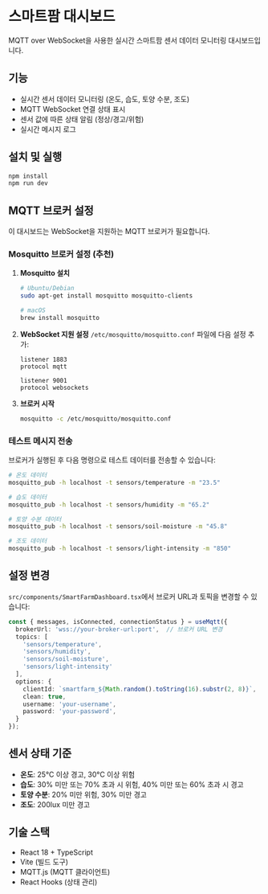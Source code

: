 # 스마트팜 대시보드

MQTT over WebSocket을 사용한 실시간 스마트팜 센서 데이터 모니터링 대시보드입니다.

## 기능

- 실시간 센서 데이터 모니터링 (온도, 습도, 토양 수분, 조도)
- MQTT WebSocket 연결 상태 표시
- 센서 값에 따른 상태 알림 (정상/경고/위험)
- 실시간 메시지 로그

## 설치 및 실행

```bash
npm install
npm run dev
```

## MQTT 브로커 설정

이 대시보드는 WebSocket을 지원하는 MQTT 브로커가 필요합니다.

### Mosquitto 브로커 설정 (추천)

1. **Mosquitto 설치**
   ```bash
   # Ubuntu/Debian
   sudo apt-get install mosquitto mosquitto-clients
   
   # macOS
   brew install mosquitto
   ```

2. **WebSocket 지원 설정**
   `/etc/mosquitto/mosquitto.conf` 파일에 다음 설정 추가:
   ```
   listener 1883
   protocol mqtt
   
   listener 9001
   protocol websockets
   ```

3. **브로커 시작**
   ```bash
   mosquitto -c /etc/mosquitto/mosquitto.conf
   ```

### 테스트 메시지 전송

브로커가 실행된 후 다음 명령으로 테스트 데이터를 전송할 수 있습니다:

```bash
# 온도 데이터
mosquitto_pub -h localhost -t sensors/temperature -m "23.5"

# 습도 데이터
mosquitto_pub -h localhost -t sensors/humidity -m "65.2"

# 토양 수분 데이터
mosquitto_pub -h localhost -t sensors/soil-moisture -m "45.8"

# 조도 데이터
mosquitto_pub -h localhost -t sensors/light-intensity -m "850"
```

## 설정 변경

`src/components/SmartFarmDashboard.tsx`에서 브로커 URL과 토픽을 변경할 수 있습니다:

```typescript
const { messages, isConnected, connectionStatus } = useMqtt({
  brokerUrl: 'wss://your-broker-url:port',  // 브로커 URL 변경
  topics: [
    'sensors/temperature',
    'sensors/humidity', 
    'sensors/soil-moisture',
    'sensors/light-intensity'
  ],
  options: {
    clientId: `smartfarm_${Math.random().toString(16).substr(2, 8)}`,
    clean: true,
    username: 'your-username',
    password: 'your-password',
  }
});
```

## 센서 상태 기준

- **온도**: 25°C 이상 경고, 30°C 이상 위험
- **습도**: 30% 미만 또는 70% 초과 시 위험, 40% 미만 또는 60% 초과 시 경고
- **토양 수분**: 20% 미만 위험, 30% 미만 경고
- **조도**: 200lux 미만 경고

## 기술 스택

- React 18 + TypeScript
- Vite (빌드 도구)
- MQTT.js (MQTT 클라이언트)
- React Hooks (상태 관리)
